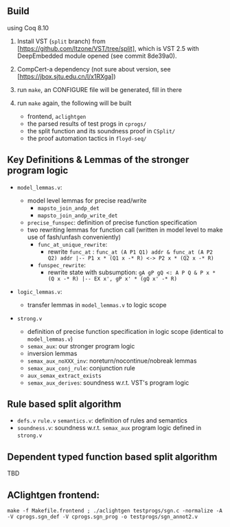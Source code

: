 ## Build

using Coq 8.10

1. Install VST (`split` branch) from [https://github.com/ltzone/VST/tree/split], which is VST 2.5 with DeepEmbedded module opened (see commit 8de39a0).

2. CompCert-a dependency (not sure about version, see [https://jbox.sjtu.edu.cn/l/x1RXga])

3. run `make`, an CONFIGURE file will be generated, fill in there

4. run `make` again, the following will be built
   - frontend, `aclightgen`
   - the parsed results of test progs in `cprogs/`
   - the split function and its soundness proof in `CSplit/`
   - the proof automation tactics in `floyd-seq/`
  



## Key Definitions & Lemmas of the stronger program logic

- `model_lemmas.v`: 
  - model level lemmas for precise read/write
    - `mapsto_join_andp_det`
    - `mapsto_join_andp_write_det`
  - `precise_funspec`: definition of precise function specification
  - two rewriting lemmas for function call (written in model level to make use of fash/unfash conveniently)
    - `func_at_unique_rewrite`:
      - rewrite `func_at` : `func_at (A P1 Q1) addr & func_at (A P2 Q2) addr |-- P1 x * (Q1 x -* R) <-> P2 x * (Q2 x -* R)`
    - `funspec_rewrite`:
      - rewrite state with subsumption: `gA gP gQ <: A P Q & P x * (Q x -* R) |-- EX x', gP x' * (gQ x' -* R)`
  
- `logic_lemmas.v`: 
  - transfer lemmas in `model_lemmas.v` to logic scope
  
- `strong.v`
  - definition of precise function specification in logic scope (identical to `model_lemmas.v`)
  - `semax_aux`: our stronger program logic
  - inversion lemmas
  - `semax_aux_noXXX_inv`: noreturn/nocontinue/nobreak lemmas
  - `semax_aux_conj_rule`: conjunction rule
  - `aux_semax_extract_exists`
  - `semax_aux_derives`: soundness w.r.t. VST's program logic

## Rule based split algorithm

- `defs.v` `rule.v` `semantics.v`: definition of rules and semantics
- `soundness.v`: soundness w.r.t. `semax_aux` program logic defined in `strong.v`


## Dependent typed function based split algorithm

TBD

## AClightgen frontend:

```
make -f Makefile.frontend ; ./aclightgen testprogs/sgn.c -normalize -A -V cprogs.sgn_def -V cprogs.sgn_prog -o testprogs/sgn_annot2.v
```